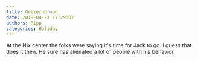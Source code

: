 ```yaml
---
title: Geezernproud
date: 2019-04-21 17:29:07
authors: Ripp
categories: Holiday
---
```


 At the Nix center the folks were saying it's time for Jack to go. I guess that does it then. He sure has alienated a lot of people with his behavior.